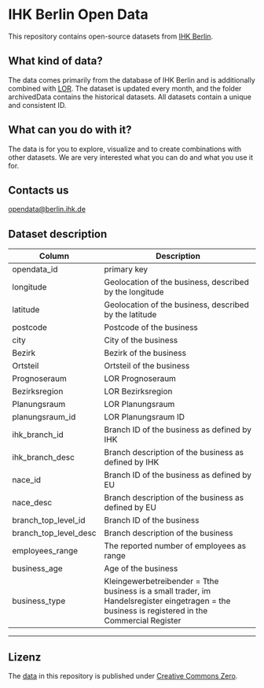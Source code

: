 # IHK Berlin Open Data

This repository contains open-source datasets from [IHK Berlin](https://www.ihk.de/berlin/).


## What kind of data?
The data comes primarily from the database of IHK Berlin and is additionally combined with [LOR](https://www.berlin.de/sen/sbw/stadtdaten/stadtwissen/sozialraumorientierte-planungsgrundlagen/lebensweltlich-orientierte-raeume/).
The dataset is updated every month, and the folder archivedData contains the historical datasets. All datasets contain a unique and consistent ID. 


## What can you do with it?
The data is for you to explore, visualize and to create combinations with other datasets. We are very interested what you can do and what you use it for.


## Contacts us
opendata@berlin.ihk.de


## Dataset description


| Column        | Description |
| ------------- | ------------- |
| opendata_id  | primary key  |
| longitude    | Geolocation of the business, described by the longitude  |
| latitude     | Geolocation of the business, described by the latitude  |
| postcode     | Postcode of the business |
| city         | City of the business |
| Bezirk       | Bezirk of the business |
| Ortsteil     | Ortsteil of the business |
| Prognoseraum    | LOR Prognoseraum  |
| Bezirksregion  | LOR Bezirksregion |
| Planungsraum    | LOR Planungsraum |
| planungsraum_id    | LOR Planungsraum ID |
| ihk_branch_id  | Branch ID of the business as defined by IHK  |
| ihk_branch_desc    | Branch description of the business as defined by IHK   |
| nace_id  | Branch ID of the business as defined by EU |
| nace_desc    | Branch description of the business as defined by EU |
| branch_top_level_id  | Branch ID of the business |
| branch_top_level_desc    | Branch description of the business |
| employees_range  | The reported number of employees as range  |
| business_age    | Age of the business |
| business_type  | Kleingewerbetreibender = Tthe business is a small trader, im Handelsregister eingetragen = the business is registered in the Commercial Register  |

---

## Lizenz

The [data](data) in this repository is published under [Creative Commons Zero](https://opendefinition.org/licenses/cc-zero/).

